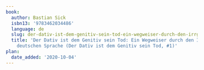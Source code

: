 ```yaml
---
book:
  author: Bastian Sick
  isbn13: '9783462034486'
  language: de
  slug: der-dativ-ist-dem-genitiv-sein-tod-ein-wegweiser-durch-den-irrgarten-der-deutschen-sprache-der-dativ-ist-dem-genitiv-sein-tod-1
  title: 'Der Dativ ist dem Genitiv sein Tod: Ein Wegweiser durch den Irrgarten der
    deutschen Sprache (Der Dativ ist dem Genitiv sein Tod, #1)'
plan:
  date_added: '2020-10-04'
---
```

